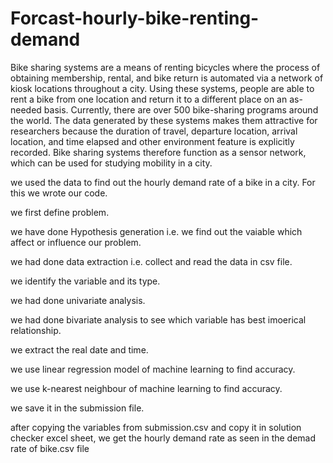# Forcast-hourly-bike-renting-demand
Bike sharing systems are a means of renting bicycles where the process of obtaining membership, rental, and bike return is automated via a network of kiosk locations throughout a city. Using these systems, people are able to rent a bike from one location and return it to a different place on an as-needed basis. Currently, there are over 500 bike-sharing programs around the world. The data generated by these systems makes them attractive for researchers because the duration of travel, departure location, arrival location, and time elapsed and other environment feature is explicitly recorded. Bike sharing systems therefore function as a sensor network, which can be used for studying mobility in a city.

we used the data to find out the hourly demand rate of a bike in a city. For this we wrote our code.

we  first define problem.

we have done Hypothesis generation i.e. we find out the vaiable which affect or influence our problem.

we had done data extraction i.e. collect and read the data in csv file.

we identify the variable and its type.

we had done univariate analysis.

we had done bivariate analysis to see which variable has best imoerical relationship.

we extract the real date and time.

we use linear regression model of machine learning to find accuracy.

we use k-nearest neighbour of machine learning to find accuracy.

we save it in the submission file.

after copying the variables from submission.csv and copy it in solution checker excel sheet, we get the hourly demand rate as seen in the demad rate of bike.csv file
